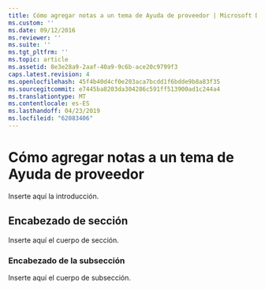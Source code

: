 ```yaml
---
title: Cómo agregar notas a un tema de Ayuda de proveedor | Microsoft Docs
ms.custom: ''
ms.date: 09/12/2016
ms.reviewer: ''
ms.suite: ''
ms.tgt_pltfrm: ''
ms.topic: article
ms.assetid: 8e3e28a9-2aaf-40a9-9c6b-ace20c9799f3
caps.latest.revision: 4
ms.openlocfilehash: 45f4b40d4cf0e203aca7bcdd1f6bdde9b8a83f35
ms.sourcegitcommit: e7445ba8203da304286c591ff513900ad1c244a4
ms.translationtype: MT
ms.contentlocale: es-ES
ms.lasthandoff: 04/23/2019
ms.locfileid: "62083406"
---
```

# <a name="how-to-add-notes-to-a-provider-help-topic"></a>Cómo agregar notas a un tema de Ayuda de proveedor

Inserte aquí la introducción.

## <a name="section-heading"></a>Encabezado de sección

Inserte aquí el cuerpo de sección.

### <a name="subsection-heading"></a>Encabezado de la subsección

Inserte aquí el cuerpo de subsección.
